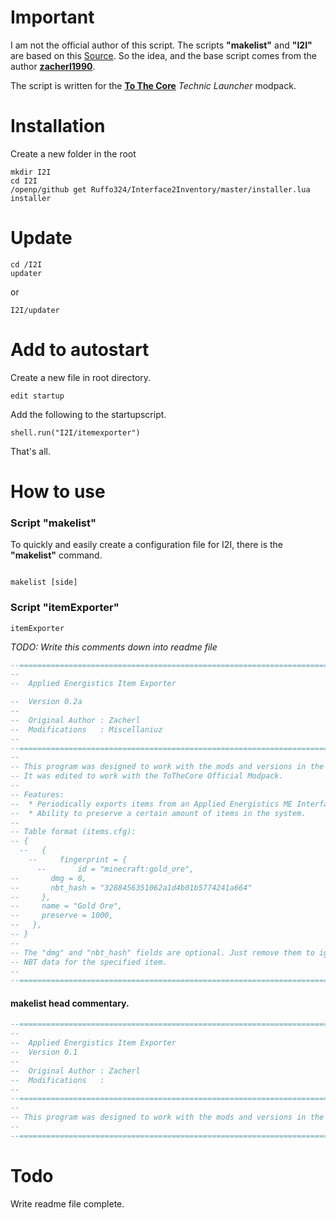 # Important
I am not the official author of this script. 
The scripts **"makelist"** and **"I2I"** are based on this [Source](http://www.computercraft.info/forums2/index.php?/topic/24612-applied-energistics-item-exporter/). So the idea, and the base script comes from the author **[zacherl1990](http://www.computercraft.info/forums2/index.php?/user/18374-zacherl1990/)**.

The script is written for the [**To The Core**](https://www.technicpack.net/modpack/to-the-core-official.1293279) *Technic Launcher* modpack.


# Installation
Create a new folder in the root 
```shell
mkdir I2I
cd I2I
/openp/github get Ruffo324/Interface2Inventory/master/installer.lua installer
```

# Update
```shell
cd /I2I
updater
```
or
```shell
I2I/updater
```


# Add to autostart
Create a new file in root directory.
```shell
edit startup
```

Add the following to the startupscript.
```shell
shell.run("I2I/itemexporter")
```
That's all. 



# How to use
### Script "makelist"
To quickly and easily create a configuration file for I2I, there is the **"makelist"** command.
```shell

makelist [side]
```

### Script "itemExporter"
```shell
itemExporter
```


*TODO: Write this comments down into readme file*
```Lua
--================================================================================================--
--
--  Applied Energistics Item Exporter

--  Version 0.2a
--
--  Original Author : Zacherl
--  Modifications   : Miscellaniuz
--
--================================================================================================--
--
-- This program was designed to work with the mods and versions in the "FTB Infinity 1.10.1" pack.
-- It was edited to work with the ToTheCore Official Modpack.
--	
-- Features:
--  * Periodically exports items from an Applied Energistics ME Interface to an adjacent inventory
--  * Ability to preserve a certain amount of items in the system.
--
-- Table format (items.cfg):
-- {
  --   {
    --     fingerprint = {
      --       id = "minecraft:gold_ore",
--       dmg = 0,
--       nbt_hash = "3288456351062a1d4b01b5774241a664"
--     },
--     name = "Gold Ore",
--     preserve = 1000,
--   },
-- }
--
-- The "dmg" and "nbt_hash" fields are optional. Just remove them to ignore damage values and
-- NBT data for the specified item.
--
--================================================================================================--
```

#### makelist head commentary.
```lua
--================================================================================================--
--
--  Applied Energistics Item Exporter
--  Version 0.1
--
--  Original Author : Zacherl
--  Modifications   : 
--
--================================================================================================--
-- 
-- This program was designed to work with the mods and versions in the "FTB Infinity 1.10.1" pack.
--
--================================================================================================--

```


# Todo
Write readme file complete.